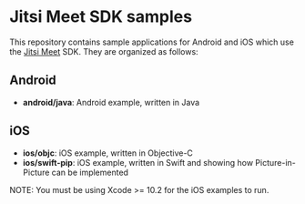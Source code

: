# Jitsi Meet SDK samples

This repository contains sample applications for Android and iOS which use the [Jitsi Meet] SDK. They are organized
as follows:

## Android

* **android/java**: Android example, written in Java

## iOS

* **ios/objc**: iOS example, written in Objective-C
* **ios/swift-pip**: iOS example, written in Swift and showing how Picture-in-Picture can be implemented

NOTE: You must be using Xcode >= 10.2 for the iOS examples to run.

[Jitsi Meet]: https://github.com/jitsi/jitsi-meet

